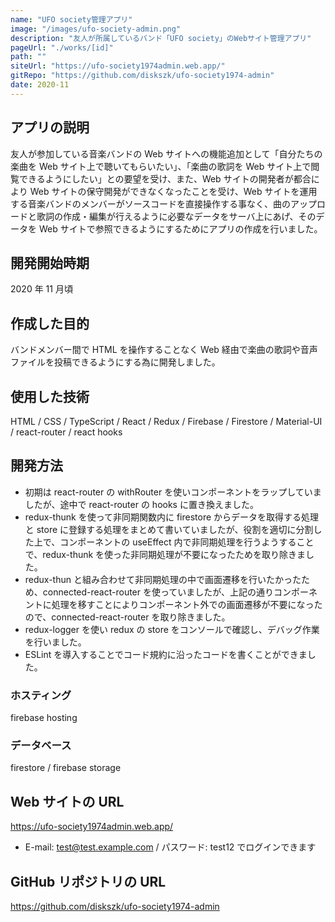 ```yaml
---
name: "UFO society管理アプリ"
image: "/images/ufo-society-admin.png"
description: "友人が所属しているバンド「UFO society」のWebサイト管理アプリ"
pageUrl: "./works/[id]"
path: ""
siteUrl: "https://ufo-society1974admin.web.app/"
gitRepo: "https://github.com/diskszk/ufo-society1974-admin"
date: 2020-11
---
```


## アプリの説明

友人が参加している音楽バンドの Web サイトへの機能追加として「自分たちの楽曲を Web サイト上で聴いてもらいたい」、「楽曲の歌詞を Web サイト上で閲覧できるようにしたい」との要望を受け、また、Web サイトの開発者が都合により Web サイトの保守開発ができなくなったことを受け、Web サイトを運用する音楽バンドのメンバーがソースコードを直接操作する事なく、曲のアップロードと歌詞の作成・編集が行えるように必要なデータをサーバ上にあげ、そのデータを Web サイトで参照できるようにするためにアプリの作成を行いました。

## 開発開始時期

2020 年 11 月頃

## 作成した目的

バンドメンバー間で HTML を操作することなく Web 経由で楽曲の歌詞や音声ファイルを投稿できるようにする為に開発しました。

## 使用した技術

HTML / CSS / TypeScript /
React / Redux / Firebase / Firestore /
Material-UI / react-router / react hooks

## 開発方法

- 初期は react-router の withRouter を使いコンポーネントをラップしていましたが、途中で react-router の hooks に置き換えました。
- redux-thunk を使って非同期関数内に firestore からデータを取得する処理と store に登録する処理をまとめて書いていましたが、役割を適切に分割した上で、コンポーネントの useEffect 内で非同期処理を行うようすることで、redux-thunk を使った非同期処理が不要になったためを取り除きました。
- redux-thun と組み合わせて非同期処理の中で画面遷移を行いたかったため、connected-react-router を使っていましたが、上記の通りコンポーネントに処理を移すことによりコンポーネント外での画面遷移が不要になったので、connected-react-router を取り除きました。
- redux-logger を使い redux の store をコンソールで確認し、デバッグ作業を行いました。
- ESLint を導入することでコード規約に沿ったコードを書くことができました。

### ホスティング

firebase hosting

### データベース

firestore / firebase storage

## Web サイトの URL

https://ufo-society1974admin.web.app/

- E-mail: test@test.example.com / パスワード: test12 でログインできます

## GitHub リポジトリの URL

https://github.com/diskszk/ufo-society1974-admin
